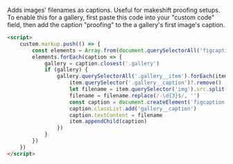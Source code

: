 Adds images' filenames as captions. Useful for makeshift proofing setups. To enable this for a gallery, first paste this code into your "custom code" field, then add the caption "proofing" to the a gallery's first image's caption.

```html
<script>
	custom.markup.push(() => {
		const elements = Array.from(document.querySelectorAll('figcaption')).filter(el => el.innerText.toLowerCase() === 'proofing')
		elements.forEach(caption => {
			gallery = caption.closest('.gallery')
			if (gallery) {
				gallery.querySelectorAll('.gallery__item').forEach(item => {
					item.querySelector('.gallery__caption')?.remove()
					let filename = item.querySelector('img').src.split('/').pop().split('.')[0]
					filename = filename.replace(/-\d{3}$/, '')
					const caption = document.createElement('figcaption')
					caption.classList.add('gallery__caption')
					caption.textContent = filename
					item.appendChild(caption)
				})
			}
		})
	})
</script>
```
